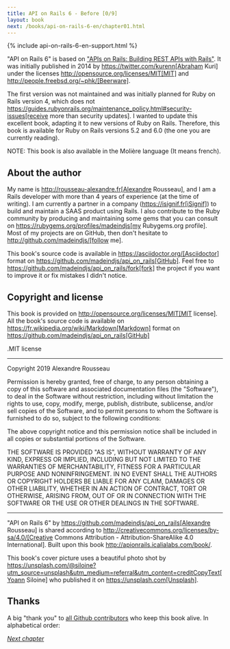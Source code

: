 ```yaml
---
title: API on Rails 6 - Before [0/9]
layout: book
next: /books/api-on-rails-6-en/chapter01.html
---
```


{% include api-on-rails-6-en-support.html %}

"API on Rails 6" is based on ["APIs on Rails: Building REST APIs with Rails"](http://apionrails.icalialabs.com/book/). It was initially published in 2014 by https://twitter.com/kurenn[Abraham Kuri] under the licenses http://opensource.org/licenses/MIT[MIT] and http://people.freebsd.org/~phk/[Beerware].

The first version was not maintained and was initially planned for Ruby on Rails version 4, which does not https://guides.rubyonrails.org/maintenance_policy.html#security-issues[receive more than security updates]. I wanted to update this excellent book, adapting it to new versions of Ruby on Rails. Therefore, this book is available for Ruby on Rails versions 5.2 and 6.0 (the one you are currently reading).

NOTE: This book is also available in the Molière language (It means french).

## About the author

My name is http://rousseau-alexandre.fr[Alexandre Rousseau], and I am a Rails developer with more than 4 years of experience (at the time of writing). I am currently a partner in a company (https://isignif.fr[iSignif]) to build and maintain a SAAS product using Rails. I also contribute to the Ruby community by producing and maintaining some gems that you can consult on https://rubygems.org/profiles/madeindjs[my Rubygems.org profile]. Most of my projects are on GitHub, then don't hesitate to http://github.com/madeindjs/[follow me].

This book's source code is available in https://asciidoctor.org/[Asciidoctor] format on https://github.com/madeindjs/api_on_rails[GitHub]. Feel free to https://github.com/madeindjs/api_on_rails/fork[fork] the project if you want to improve it or fix mistakes I didn't notice.

## Copyright and license

This book is provided on http://opensource.org/licenses/MIT[MIT license]. All the book's source code is available on https://fr.wikipedia.org/wiki/Markdown[Markdown] format on https://github.com/madeindjs/api_on_rails[GitHub]

.MIT license

---

Copyright 2019 Alexandre Rousseau

Permission is hereby granted, free of charge, to any person obtaining a copy of this software and associated documentation files (the "Software"), to deal in the Software without restriction, including without limitation the rights to use, copy, modify, merge, publish, distribute, sublicense, and/or sell copies of the Software, and to permit persons to whom the Software is furnished to do so, subject to the following conditions:

The above copyright notice and this permission notice shall be included in all copies or substantial portions of the Software.

THE SOFTWARE IS PROVIDED "AS IS", WITHOUT WARRANTY OF ANY KIND, EXPRESS OR IMPLIED, INCLUDING BUT NOT LIMITED TO THE WARRANTIES OF MERCHANTABILITY, FITNESS FOR A PARTICULAR PURPOSE AND NONINFRINGEMENT. IN NO EVENT SHALL THE AUTHORS OR COPYRIGHT HOLDERS BE LIABLE FOR ANY CLAIM, DAMAGES OR OTHER LIABILITY, WHETHER IN AN ACTION OF CONTRACT, TORT OR OTHERWISE, ARISING FROM, OUT OF OR IN CONNECTION WITH THE SOFTWARE OR THE USE OR OTHER DEALINGS IN THE SOFTWARE.

---

"API on Rails 6" by https://github.com/madeindjs/api_on_rails[Alexandre Rousseau] is shared according to http://creativecommons.org/licenses/by-sa/4.0/[Creative Commons Attribution - Attribution-ShareAlike 4.0 International]. Built upon this book http://apionrails.icalialabs.com/book/.

This book's cover picture uses a beautiful photo shot by https://unsplash.com/@siloine?utm_source=unsplash&utm_medium=referral&utm_content=creditCopyText[Yoann Siloine] who published it on https://unsplash.com[Unsplash].

## Thanks

A big "thank you" to [all Github contributors](https://github.com/madeindjs/api_on_rails/graphs/contributors) who keep this book alive. In alphabetical order:

[_Next chapter_](/books/api-on-rails-6-en/chapter01.html)

